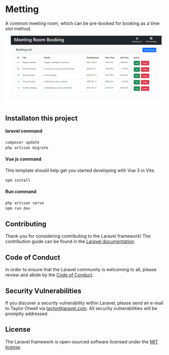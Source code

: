 # Metting
A common meeting room, which can be pre-booked for booking as a time slot method.

![billal4b Github Banner](Screenshot.png)

## Installaton this project
#### laravel command
```sh
composer update
php artisan migrate
```

#### Vue js command
This template should help get you started developing with Vue 3 in Vite.
```sh
npm install

```

#### Run command
```sh
php artisan serve
npm run dev

```
## Contributing

Thank you for considering contributing to the Laravel framework! The contribution guide can be found in the [Laravel documentation](https://laravel.com/docs/contributions).

## Code of Conduct

In order to ensure that the Laravel community is welcoming to all, please review and abide by the [Code of Conduct](https://laravel.com/docs/contributions#code-of-conduct).

## Security Vulnerabilities

If you discover a security vulnerability within Laravel, please send an e-mail to Taylor Otwell via [taylor@laravel.com](mailto:taylor@laravel.com). All security vulnerabilities will be promptly addressed.

## License

The Laravel framework is open-sourced software licensed under the [MIT license](https://opensource.org/licenses/MIT).
